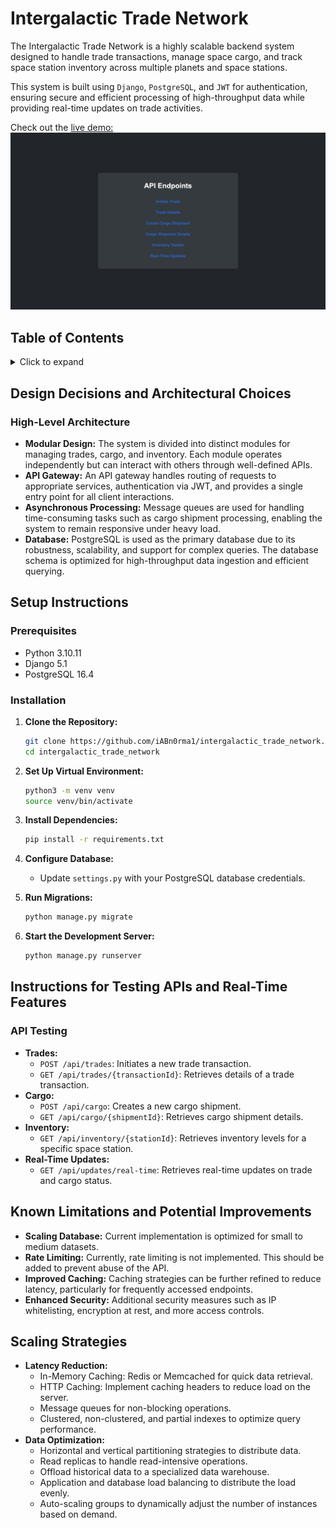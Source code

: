 # Intergalactic Trade Network

The Intergalactic Trade Network is a highly scalable backend system designed to handle trade transactions, manage space cargo, and track space station inventory across multiple planets and space stations. 

This system is built using `Django`, `PostgreSQL`, and `JWT` for authentication, ensuring secure and efficient processing of high-throughput data while providing real-time updates on trade activities.

Check out the
<a href="https://13.61.4.132:8000/api">
live demo:
<img src="assets/image.png">
</a>

## Table of Contents

<details>
<summary>Click to expand</summary>

- [Intergalactic Trade Network](#intergalactic-trade-network)
  - [Table of Contents](#table-of-contents)
  - [Design Decisions and Architectural Choices](#design-decisions-and-architectural-choices)
    - [High-Level Architecture](#high-level-architecture)
  - [Setup Instructions](#setup-instructions)
    - [Prerequisites](#prerequisites)
    - [Installation](#installation)
  - [Instructions for Testing APIs and Real-Time Features](#instructions-for-testing-apis-and-real-time-features)
    - [API Testing](#api-testing)
  - [Known Limitations and Potential Improvements](#known-limitations-and-potential-improvements)
  - [Scaling Strategies](#scaling-strategies)
</details>

## Design Decisions and Architectural Choices

### High-Level Architecture

- **Modular Design:** The system is divided into distinct modules for managing trades, cargo, and inventory. Each module operates independently but can interact with others through well-defined APIs.
- **API Gateway:** An API gateway handles routing of requests to appropriate services, authentication via JWT, and provides a single entry point for all client interactions.
- **Asynchronous Processing:** Message queues are used for handling time-consuming tasks such as cargo shipment processing, enabling the system to remain responsive under heavy load.
- **Database:** PostgreSQL is used as the primary database due to its robustness, scalability, and support for complex queries. The database schema is optimized for high-throughput data ingestion and efficient querying.

## Setup Instructions

### Prerequisites

- Python 3.10.11
- Django 5.1
- PostgreSQL 16.4

### Installation

1. **Clone the Repository:**
    ```bash
    git clone https://github.com/iABn0rma1/intergalactic_trade_network.git
    cd intergalactic_trade_network
    ```

2. **Set Up Virtual Environment:**
    ```bash
    python3 -m venv venv
    source venv/bin/activate
    ```

3. **Install Dependencies:**
    ```bash
    pip install -r requirements.txt
    ```

4. **Configure Database:**
    - Update `settings.py` with your PostgreSQL database credentials.

5. **Run Migrations:**
    ```bash
    python manage.py migrate
    ```

6. **Start the Development Server:**
    ```bash
    python manage.py runserver
    ```

## Instructions for Testing APIs and Real-Time Features

### API Testing

- **Trades:**
    - `POST /api/trades`: Initiates a new trade transaction.
    - `GET /api/trades/{transactionId}`: Retrieves details of a trade transaction.
- **Cargo:**
    - `POST /api/cargo`: Creates a new cargo shipment.
    - `GET /api/cargo/{shipmentId}`: Retrieves cargo shipment details.
- **Inventory:**
    - `GET /api/inventory/{stationId}`: Retrieves inventory levels for a specific space station.
- **Real-Time Updates:**
    - `GET /api/updates/real-time`: Retrieves real-time updates on trade and cargo status.

## Known Limitations and Potential Improvements

- **Scaling Database:** Current implementation is optimized for small to medium datasets.
- **Rate Limiting:** Currently, rate limiting is not implemented. This should be added to prevent abuse of the API.
- **Improved Caching:** Caching strategies can be further refined to reduce latency, particularly for frequently accessed endpoints.
- **Enhanced Security:** Additional security measures such as IP whitelisting, encryption at rest, and more access controls.

## Scaling Strategies

- **Latency Reduction:**
  - In-Memory Caching: Redis or Memcached for quick data retrieval.
  - HTTP Caching: Implement caching headers to reduce load on the server.
  - Message queues for non-blocking operations.
  - Clustered, non-clustered, and partial indexes to optimize query performance.
- **Data Optimization:**
  - Horizontal and vertical partitioning strategies to distribute data.
  - Read replicas to handle read-intensive operations.
  - Offload historical data to a specialized data warehouse.
  - Application and database load balancing to distribute the load evenly.
  - Auto-scaling groups to dynamically adjust the number of instances based on demand.
